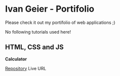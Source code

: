 # Ivan Geier - Portifolio

Please check it out my portifolio of web applications ;) 

No following tutorials used here!

## HTML, CSS and JS

**Calculator**

[Repository](https://github.com/ivangeier/calculator)
Live URL

